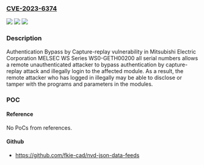 ### [CVE-2023-6374](https://cve.mitre.org/cgi-bin/cvename.cgi?name=CVE-2023-6374)
![](https://img.shields.io/static/v1?label=Product&message=MELSEC%20WS%20Series%20WS0-GETH00200&color=blue)
![](https://img.shields.io/static/v1?label=Version&message=All%20serial%20numbers%20&color=brightgreen)
![](https://img.shields.io/static/v1?label=Vulnerability&message=CWE-294%20Authentication%20Bypass%20by%20Capture-replay&color=brightgreen)

### Description

Authentication Bypass by Capture-replay vulnerability in Mitsubishi Electric Corporation MELSEC WS Series WS0-GETH00200 all serial numbers allows a remote unauthenticated attacker to bypass authentication by capture-replay attack and illegally login to the affected module. As a result, the remote attacker who has logged in illegally may be able to disclose or tamper with the programs and parameters in the modules.

### POC

#### Reference
No PoCs from references.

#### Github
- https://github.com/fkie-cad/nvd-json-data-feeds

